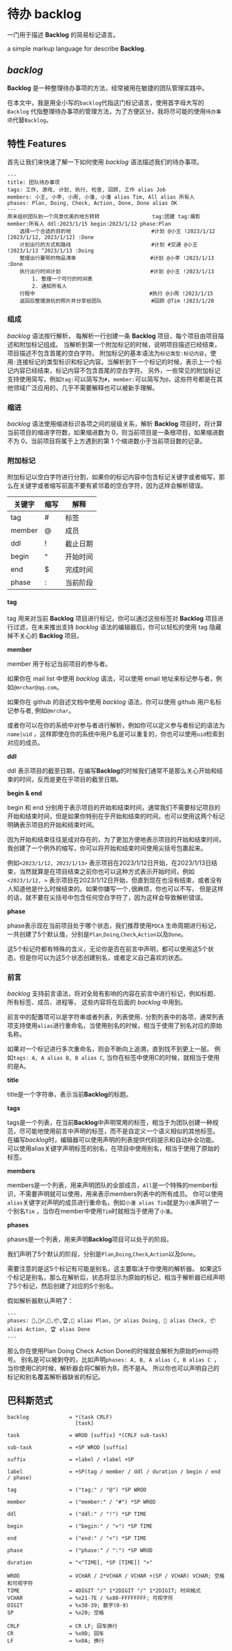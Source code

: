 # 待办 backlog

一门用于描述 **Backlog** 的简易标记语言。

a simple markup language for describe **Backlog**.

## *backlog*

**Backlog** 是一种整理待办事项的方法，经常被用在敏捷的团队管理实践中。

在本文中，我是用全小写的`backlog`代指这门标记语言，使用首字母大写的`Backlog`
代指整理待办事项的管理方法，为了方便区分，我将尽可能的使用`待办事项`代替`Backlog`。

## 特性 Features

首先让我们来快速了解一下如何使用 *backlog* 语法描述我们的待办事项。

```backlog
---
title: 团队待办事项
tags: 工作, 游戏, 计划, 执行, 检查, 回顾, 工作 alias Job
members: 小王, 小李, 小周, 小潘, 小潘 alias Tim, All alias 所有人
phases: Plan, Doing, Check, Action, Done, Done alias OK
---
周末组织团队到一个风景优美的地方转转                 tag:团建 tag:摄影 member:所有人 ddl:2023/1/15 begin:2023/1/12 phase:Plan
    选择一个合适的目的地                          #计划 @小王 !2023/1/12 [2023/1/12, 2023/1/12] :Done
    计划出行的方式和路线                          #计划 #交通 @小王 !2023/1/13 ^2023/1/13 :Doing
    整理出行要带的物品清单                        #计划 @小李 !2023/1/13 :Done
    执行出行时间计划                             #计划 @小王 !2023/1/13
        1. 整理一个可行的时间表
        2. 通知所有人
    行程中                                     #执行 @小周 !2023/1/15
    返回后整理游玩的照片并分享给团队                #回顾 @Tim !2023/1/20
```

### 组成

*backlog* 语法按行解析， 每解析一行创建一条 **Backlog** 项目，每个项目由项目描述和附加标记组成。
当解析到第一个附加标记的时候，说明项目描述已经结束，项目描述不包含首尾的空白字符。
附加标记的基本语法为`标记类型:标记内容`，使用`:`连接标记的类型标识和标记内容。当解析到下一个标记的时候，表示上一个标记内容已经结束，标记内容不包含首尾的空白字符。
另外，一些常见的附加标记支持使用简写，例如`tag:`可以简写为`#`，`member:`可以简写为`@`，这些符号都是在其他领域广泛应用的，几乎不需要解释也可以被新手理解。

### 缩进

*backlog* 语法使用缩进标识各项之间的层级关系，解析 **Backlog** 项目时，将计算当前项目的缩进字符数，如果缩进数为
0，则当前项目是一条根项目，如果缩进数不为 0，当前项目将属于上方遇到的第 1 个缩进数小于当前项目数的记录。

### 附加标记

附加标记以空白字符进行分割，如果你的标记内容中包含标记关键字或者缩写，那么在关键字或者缩写前面不要有紧邻着的空白字符，因为这样会解析错误。

| 关键字    | 缩写  | 解释   |
|--------|-----|------|
| tag    | #   | 标签   |
| member | @   | 成员   |
| ddl    | !   | 截止日期 |
| begin  | ^   | 开始时间 |
| end    | $   | 完成时间 |
| phase  | :   | 当前阶段 |

#### tag

tag 用来对当前 **Backlog** 项目进行标记，你可以通过这些标签对 **Backlog** 项目进行过滤，在未来推出支持 *backlog*
语法的编辑器后，你可以轻松的使用 tag 隐藏掉不关心的 **Backlog** 项目。

**member**

member 用于标记当前项目的参与者。

如果你在 mail list 中使用 *backlog* 语法，可以使用 email 地址来标记参与者，例如`@mrchar@qq.com`。

如果你在 github 的自述文档中使用 *backlog* 语法，你可以使用 github 用户名标记参与者, 例如`@mrchar`。

或者你可以在你的系统中对参与者进行解析，例如你可以定义参与者标记的语法为`name|uid`
，这样即使在你的系统中用户名是可以重复的，你也可以使用`uid`检索到对应的成员。

**ddl**

ddl 表示项目的截至日期，在编写**Backlog**的时候我们通常不是那么关心开始和结束的时间，反而是更在乎项目的截至日期。

**begin & end**

begin 和 end 分别用于表示项目的开始和结束时间，通常我们不需要标记项目的开始和结束时间，但是如果你特别在乎开始和结束的时间，也可以使用这两个标记明确表示项目的开始和结束时间。

因为开始和结束往往是成对存在的，为了更加方便地表示项目的开始和结束时间，我创建了一个例外的缩写，你可以将开始和结束时间使用尖括号包裹起来。

例如`<2023/1/12, 2023/1/13>`
表示项目在2023/1/12日开始，在2023/1/13日结束，当然就算是在项目结束之前你也可以这种方式表示开始时间，例如`<2023/1/12, >`
表示项目在2023/1/12日开始，但直到现在也没有结束，或者没有人知道他是什么时候结束的。如果你嫌写一个`,`很麻烦，你也可以不写，
但是这样的话，就不要在尖括号中包含任何空白字符了，因为这样会导致解析错误。

**phase**

phase表示现在当前项目处于哪个状态，我们推荐使用`PDCA`
生命周期进行标记，一共创建了5个默认值，分别是`Plan`,`Doing`,`Check`,`Action`以及`Done`。

这5个标记符都有特殊的含义，无论你是否在前言中声明，都可以使用这5个状态，但是你可以为这5个状态创建别名，或者定义自己喜欢的状态。

### 前言

*backlog* 支持前言语法，将对全局有影响的内容在前言中进行标记，例如标题、所有标签、成员、进程等， 这些内容将在后面的 *backlog*
中用到。

前言中的配置项可以是字符串或者列表，列表使用`，`分割列表中的各项，通常列表项支持使用`alias`进行重命名，当使用别名的时候，相当于使用了别名对应的原始名称。

如果对一个标记进行多次重命名，则会不断向上追溯，直到找不到更上一层。
例如`tags: A, A alias B, B alias C`, 当你在标签中使用C的时候，就相当于使用的是A。

**title**

title是一个字符串，表示当前**Backlog**的标题。

**tags**

tags是一个列表，在当前**Backlog**中声明常用的标签，相当于为团队创建一种规范，尽可能地使用前言中声明的标签，而不是自定义一个语义相似的其他标签。
在编写*backlog*时，编辑器可以使用声明的列表提供代码提示和自动补全功能。
可以使用alias关键字声明标签的别名，在项目中使用别名，相当于使用了原始的标签。

**members**

members是一个列表，用来声明团队的全部成员，`All`是一个特殊的member标识，不需要声明就可以使用，用来表示members列表中的所有成员。
你可以使用`alias`关键字对声明的成员进行重命名，例如`小潘 alias Tim`就是为`小潘`声明了一个别名`Tim`
，当你在member中使用`Tim`时就相当于使用了`小潘`。

**phases**

phases是一个列表，用来声明**Backlog**项目可以处于的阶段。

我们声明了5个默认的阶段，分别是`Plan`,`Doing`,`Check`,`Action`以及`Done`。

需要注意的是这5个标记有可能是别名，这主要取决于你使用的解析器。
如果这5个标记是别名，那么在解析后，状态将显示为原始的标记，相当于解析器已经声明了5个标记，然后创建了对应的5个别名。

假如解析器默认声明了：

```backlog
---
phases: 🎯,🏃‍♂️,🔎,📦,🏆,🎯 alias Plan, 🏃‍♂️ alias Doing, 🔎 alias Check, 📦 alias Action, 🏆 alias Done
---
```

那么你在使用Plan Doing Check Action Done的时候就会解析为原始的emoji符号。
别名是可以被剥夺的，比如声明`phases: A, B, A alias C, B alias C `，当你使用C的时候，解析器会将C解析为B，而不是A。
所以你也可以声明自己的标记和别名覆盖解析器缺省的标记。

## 巴科斯范式

```abnf
backlog             = *(task CRLF) 
                      [task]

task                = WROD [suffix] *(CRLF sub-task)

sub-task            = +SP WROD [suffix]
         
suffix              = +label / +label +SP

label               = +SP(tag / member / ddl / duration / begin / end / phase)

tag                 = ("tag:" / "@") *SP WROD

member              = ("member:" / "#") *SP WROD

ddl                 = ("ddl:" / "!") *SP TIME

begin               = ("begin:" / ">") *SP TIME

end                 = ("end:" / "<") *SP TIME

phase               = ("phase:" / ":") *SP WROD

duration            = "<"TIME[, *SP [TIME]] ">"

WROD                = VCHAR / 2*VCHAR / VCHAR +(SP / VCHAR) VCHAR; 空格和可视字符
TIME                = 4DIGIT "/" 1*2DIGIT "/" 1*2DIGIT; 时间格式
VCHAR               = %x21-7E / %x80-FFFFFFFF; 可视字符
DIGIT               = %x30-39; 数字(0-9)
SP                  = %x20; 空格

CRLF                = CR LF; 回车换行
CR                  = %x0D; 回车
LF                  = %x0A; 换行
```